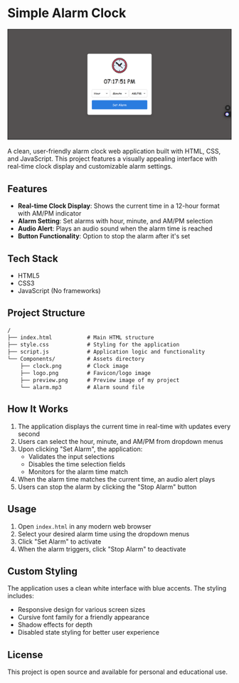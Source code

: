 # Simple Alarm Clock

![Alarm Clock Preview](./Components/Preview.png)

A clean, user-friendly alarm clock web application built with HTML, CSS, and JavaScript. This project features a visually appealing interface with real-time clock display and customizable alarm settings.

## Features

- **Real-time Clock Display**: Shows the current time in a 12-hour format with AM/PM indicator
- **Alarm Setting**: Set alarms with hour, minute, and AM/PM selection
- **Audio Alert**: Plays an audio sound when the alarm time is reached
- **Button Functionality**: Option to stop the alarm after it's set

## Tech Stack

- HTML5
- CSS3
- JavaScript (No frameworks)

## Project Structure

```
/
├── index.html           # Main HTML structure
├── style.css            # Styling for the application
├── script.js            # Application logic and functionality
└── Components/          # Assets directory
    ├── clock.png        # Clock image
    ├── logo.png         # Favicon/logo image
    ├── preview.png      # Preview image of my project
    └── alarm.mp3        # Alarm sound file
```

## How It Works

1. The application displays the current time in real-time with updates every second
2. Users can select the hour, minute, and AM/PM from dropdown menus
3. Upon clicking "Set Alarm", the application:
   - Validates the input selections
   - Disables the time selection fields
   - Monitors for the alarm time match
4. When the alarm time matches the current time, an audio alert plays
5. Users can stop the alarm by clicking the "Stop Alarm" button

## Usage

1. Open `index.html` in any modern web browser
2. Select your desired alarm time using the dropdown menus
3. Click "Set Alarm" to activate
4. When the alarm triggers, click "Stop Alarm" to deactivate

## Custom Styling

The application uses a clean white interface with blue accents. The styling includes:
- Responsive design for various screen sizes
- Cursive font family for a friendly appearance
- Shadow effects for depth
- Disabled state styling for better user experience

## License

This project is open source and available for personal and educational use.
